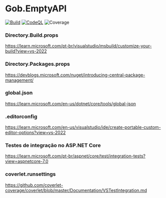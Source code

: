 # Gob.EmptyAPI

[![Build](https://github.com/gustavoobastos/Gob.EmptyAPI/actions/workflows/build.yml/badge.svg)](https://github.com/gustavoobastos/Gob.EmptyAPI/actions/workflows/build.yml)
[![CodeQL](https://github.com/gustavoobastos/Gob.EmptyAPI/actions/workflows/codeql.yml/badge.svg)](https://github.com/gustavoobastos/Gob.EmptyAPI/actions/workflows/codeql.yml)
![Coverage](https://gustavoobastos.github.io/Gob.EmptyAPI/resources/badge.svg)

### Directory.Build.props
https://learn.microsoft.com/pt-br/visualstudio/msbuild/customize-your-build?view=vs-2022

### Directory.Packages.props
https://devblogs.microsoft.com/nuget/introducing-central-package-management/

### global.json
https://learn.microsoft.com/en-us/dotnet/core/tools/global-json

### .editorconfig
https://learn.microsoft.com/en-us/visualstudio/ide/create-portable-custom-editor-options?view=vs-2022

### Testes de integração no ASP.NET Core
https://learn.microsoft.com/pt-br/aspnet/core/test/integration-tests?view=aspnetcore-7.0

### coverlet.runsettings
https://github.com/coverlet-coverage/coverlet/blob/master/Documentation/VSTestIntegration.md
